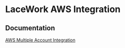 # LaceWork AWS Integration

## Documentation
[AWS Multiple Account Integration](https://support.lacework.com/hc/en-us/articles/360011511373-AWS-Multiple-Account-Integration)